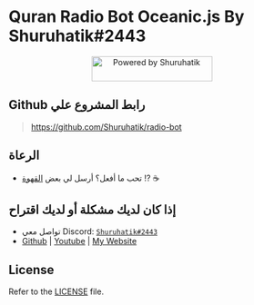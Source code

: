 Quran Radio Bot Oceanic.js By Shuruhatik#2443
====

<div align="center">
    <p>
		<a href="https://bio.shuruhatik.com/" target="_blank"><img src="https://i.imgur.com/0Vm4FRF.png" width="212" height="44" alt="Powered by Shuruhatik"/></a>
	</p>
</div>

## Github رابط المشروع علي
> https://github.com/Shuruhatik/radio-bot

## الرعاة 
- تحب ما أفعل؟ أرسل لي بعض [القهوة](https://buymeacoff.ee/shuruhatik) !?  ☕

## إذا كان لديك مشكلة أو لديك اقتراح
- تواصل معي Discord: [`Shuruhatik#2443`](https://github.com/shuruhatik)
- [Github](https://github.com/shuruhatik) | [Youtube](https://www.youtube.com/@shuruhatik) | [My Website](https://www.shuruhatik.com/)

## License
Refer to the [LICENSE](https://github.com/Shuruhatik/roulette-bot/blob/main/LICENSE) file.

